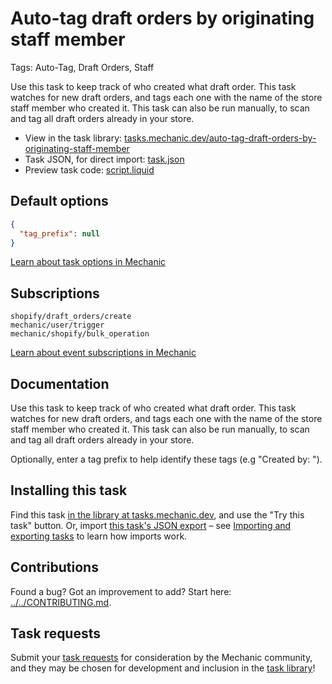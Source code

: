# Auto-tag draft orders by originating staff member

Tags: Auto-Tag, Draft Orders, Staff

Use this task to keep track of who created what draft order. This task watches for new draft orders, and tags each one with the name of the store staff member who created it. This task can also be run manually, to scan and tag all draft orders already in your store.

* View in the task library: [tasks.mechanic.dev/auto-tag-draft-orders-by-originating-staff-member](https://tasks.mechanic.dev/auto-tag-draft-orders-by-originating-staff-member)
* Task JSON, for direct import: [task.json](../../tasks/auto-tag-draft-orders-by-originating-staff-member.json)
* Preview task code: [script.liquid](./script.liquid)

## Default options

```json
{
  "tag_prefix": null
}
```

[Learn about task options in Mechanic](https://learn.mechanic.dev/core/tasks/options)

## Subscriptions

```liquid
shopify/draft_orders/create
mechanic/user/trigger
mechanic/shopify/bulk_operation
```

[Learn about event subscriptions in Mechanic](https://learn.mechanic.dev/core/tasks/subscriptions)

## Documentation

Use this task to keep track of who created what draft order. This task watches for new draft orders, and tags each one with the name of the store staff member who created it. This task can also be run manually, to scan and tag all draft orders already in your store.

Optionally, enter a tag prefix to help identify these tags (e.g "Created by: ").

## Installing this task

Find this task [in the library at tasks.mechanic.dev](https://tasks.mechanic.dev/auto-tag-draft-orders-by-originating-staff-member), and use the "Try this task" button. Or, import [this task's JSON export](../../tasks/auto-tag-draft-orders-by-originating-staff-member.json) – see [Importing and exporting tasks](https://learn.mechanic.dev/core/tasks/import-and-export) to learn how imports work.

## Contributions

Found a bug? Got an improvement to add? Start here: [../../CONTRIBUTING.md](../../CONTRIBUTING.md).

## Task requests

Submit your [task requests](https://mechanic.canny.io/task-requests) for consideration by the Mechanic community, and they may be chosen for development and inclusion in the [task library](https://tasks.mechanic.dev/)!
